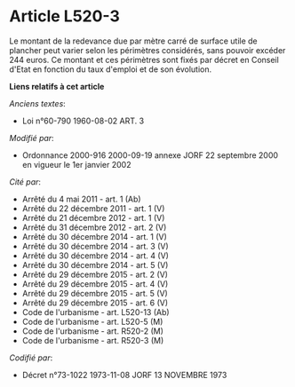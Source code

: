# Article L520-3

Le montant de la redevance due par mètre carré de surface utile de plancher peut varier selon les périmètres considérés, sans
pouvoir excéder 244 euros. Ce montant et ces périmètres sont fixés par décret en Conseil d'Etat en fonction du taux d'emploi
et de son évolution.

**Liens relatifs à cet article**

_Anciens textes_:

  - Loi n°60-790 1960-08-02 ART. 3

_Modifié par_:

  - Ordonnance 2000-916 2000-09-19 annexe JORF 22 septembre 2000 en vigueur le 1er janvier 2002

_Cité par_:

  - Arrêté du 4 mai 2011 - art. 1 (Ab)
  - Arrêté du 22 décembre 2011 - art. 1 (V)
  - Arrêté du 21 décembre 2012 - art. 1 (V)
  - Arrêté du 31 décembre 2012 - art. 2 (V)
  - Arrêté du 30 décembre 2014 - art. 1 (V)
  - Arrêté du 30 décembre 2014 - art. 3 (V)
  - Arrêté du 30 décembre 2014 - art. 4 (V)
  - Arrêté du 30 décembre 2014 - art. 5 (V)
  - Arrêté du 29 décembre 2015 - art. 2 (V)
  - Arrêté du 29 décembre 2015 - art. 4 (V)
  - Arrêté du 29 décembre 2015 - art. 5 (V)
  - Arrêté du 29 décembre 2015 - art. 6 (V)
  - Code de l'urbanisme - art. L520-13 (Ab)
  - Code de l'urbanisme - art. L520-5 (M)
  - Code de l'urbanisme - art. R520-2 (M)
  - Code de l'urbanisme - art. R520-3 (M)

_Codifié par_:

  - Décret n°73-1022 1973-11-08 JORF 13 NOVEMBRE 1973
